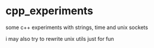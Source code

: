 # cpp_experiments
some c++ experiments with strings, time and unix sockets

i may also try to rewrite unix utils just for fun
